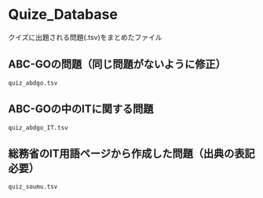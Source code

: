 # Quize_Database

クイズに出題される問題(.tsv)をまとめたファイル

## ABC-GOの問題（同じ問題がないように修正）

    quiz_abdgo.tsv

## ABC-GOの中のITに関する問題

    quiz_abdgo_IT.tsv

## 総務省のIT用語ページから作成した問題（出典の表記必要）

    quiz_soumu.tsv

